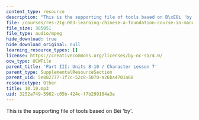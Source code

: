 ```yaml
---
content_type: resource
description: "This is the supporting file of tools based on B\xE8i 'by'."
file: /courses/res-21g-003-learning-chinese-a-foundation-course-in-mandarin-spring-2011/3252a7495982c05b424cf7b299184a3e_10.10.mp3
file_size: 385051
file_type: audio/mpeg
hide_download: true
hide_download_original: null
learning_resource_types: []
license: https://creativecommons.org/licenses/by-nc-sa/4.0/
ocw_type: OCWFile
parent_title: 'Part III: Units 8-10 / Character Lesson 7'
parent_type: SupplementalResourceSection
parent_uid: 5e882777-1f7c-52c8-5070-a26ba4701a68
resourcetype: Other
title: 10.10.mp3
uid: 3252a749-5982-c05b-424c-f7b299184a3e
---
```

This is the supporting file of tools based on Bèi 'by'.